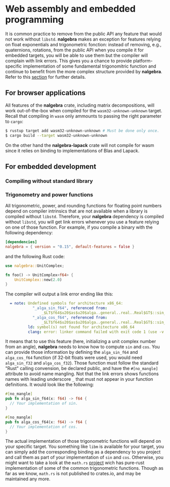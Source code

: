 
# Web assembly and embedded programming
It is common practice to remove from the public API any feature that would
not work without `libstd`. **nalgebra** makes an exception for features
relying on float exponentials and trigonometric fonction: instead of removing,
e.g., quaternions, rotations, from the public API when you compile it for embedded
targets, you will be able to use them but the compiler will complain with link errors.
This gives you a chance to provide platform-specific implementation of some fundamental
trigonomitric function and continue to benefit from the more complex structure
provided by **nalgebra**. Refer to this [section](#trigonometry_and_power_functions)
for further details.

## For browser applications
All features of the **nalgebra** crate, including matrix decompositions, will
work out-of-the-box when compiled for the `wasm32-unknown-unknown` target. Recall
that compiling in `wasm` only ammounts to passing the right parameter to `cargo`:

```bash
$ rustup target add wasm32-unknown-unknown # Must be done only once.
$ cargo build --target wasm32-unknown-unknown
```

On the other hand the **nalgebra-lapack** crate will not compile for wasm since
it relies on binding to implementations of Blas and Lapack.

## For embedded development
### Compiling without standard library
### Trigonometry and power functions
All trigonometric, power, and rounding functions for floating point numbers
depend on compiler intrinsics that are not available when a library is compiled
without `libstd`. Therefore, your **nalgebra** dependency is compiled without
`libstd`, you will get link errors whenever you use a feature relying on one
of those function. For example, if you compile a binary with the following
dependency:

```toml
[dependencies]
nalgebra = { version = "0.15", default-features = false }
```

and the following Rust code:

```rust
use nalgebra::UnitComplex;

fn foo() -> UnitComplex<f64> {
    UnitComplex::new(2.0)
}
```

The compiler will output a link error ending like this:

```yaml
  = note: Undefined symbols for architecture x86_64:
            "_alga_sin_f64", referenced from:
                _$LT$f64$u20$as$u20$alga..general..real..Real$GT$::sin_cos::h66a220f1c62a00d2 in project_name-c4e18277ea3b910c.147srt92n3an30z.rcgu.o
            "_alga_cos_f64", referenced from:
                _$LT$f64$u20$as$u20$alga..general..real..Real$GT$::sin_cos::h66a220f1c62a00d2 in project_name-c4e18277ea3b910c.147srt92n3an30z.rcgu.o
          ld: symbol(s) not found for architecture x86_64
          clang: error: linker command failed with exit code 1 (use -v to see invocation)
```

It means that to use this feature (here, initializing a unit complex number from an angle),
**nalgebra** needs to know how to compute `sin` and `cos`. You can provide those information
by defining the `alga_sin_f64` and `alga_cos_f64` function (if 32-bit floats were used, you
would need `alga_sin_f32` and `alga_cos_f32`). Those function must follow the standard "Rust"
calling convension, be declared public, and have the `#[no_mangle]` attribute to avoid name
mangling. Not that the link errors shows functions names with leading underscore `_` that
must not appear in your function definitions. It would look like the following:

```rust
#[no_mangle]
pub fn alga_sin_f64(x: f64) -> f64 {
  // Your implementation of sin.
}

#[no_mangle]
pub fn alga_cos_f64(x: f64) -> f64 {
  // Your implementation of cos.
}
```

The actual implementation of those trigonometric functions will depend on your specific target.
You something like `libm` is available for your target, you can simply add the corresponding
binding as a dependency to you project and call them as part of your implementation of `sin` and `cos`.
Otherwise, you might want to take a look at the `math.rs` [project](https://github.com/nagisa/math.rs) wich
has pure-rust implementation of some of the common trigonometric functions. Though as far as we know, `math.rs`
is not published to crates.io, and may be maintained any more.